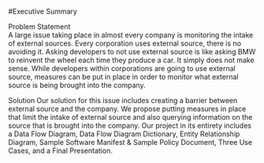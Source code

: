 #Executive Summary


Problem Statement  
A large issue taking place in almost every company is monitoring the intake of external sources. Every corporation uses external source, there is no avoiding it. Asking developers to not use external source is like asking BMW to reinvent the wheel each time they produce a car. It simply does not make sense. While developers within corporations are going to use external source, measures can be put in place in order to monitor what external source is being brought into the company.
 
Solution
Our solution for this issue includes creating a barrier between external source and the company. We propose putting measures in place that limit the intake of external source and also querying information on the source that is brought into the company. Our project in its entirety includes a Data Flow Diagram, Data Flow Diagram Dictionary, Entity Relationship Diagram, Sample Software Manifest & Sample Policy Document, Three Use Cases, and a Final Presentation. 
